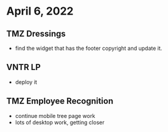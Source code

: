 # April 6, 2022

## TMZ Dressings
- find the widget that has the footer copyright and update it. 

## VNTR LP
- deploy it

## TMZ Employee Recognition
- continue mobile tree page work
- lots of desktop work, getting closer
